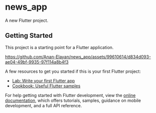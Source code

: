 # news_app

A new Flutter project.

## Getting Started

This project is a starting point for a Flutter application.



https://github.com/Anan-Elayan/news_app/assets/99610614/d834d093-ae04-49bf-9935-97f114a8b4f3



A few resources to get you started if this is your first Flutter project:

- [Lab: Write your first Flutter app](https://docs.flutter.dev/get-started/codelab)
- [Cookbook: Useful Flutter samples](https://docs.flutter.dev/cookbook)

For help getting started with Flutter development, view the
[online documentation](https://docs.flutter.dev/), which offers tutorials,
samples, guidance on mobile development, and a full API reference.
